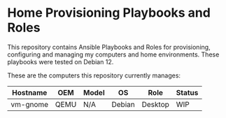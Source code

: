 # Home Provisioning Playbooks and Roles

This repository contains Ansible Playbooks and Roles for provisioning, configuring and managing my computers and home environments.
These playbooks were tested on Debian 12.

These are the computers this repository currently manages:

| Hostname   | OEM          | Model            | OS     | Role    | Status |
| ---------- | ------------ | ---------------- | ------ | ------- | ------ |
| vm-gnome   | QEMU         | N/A              | Debian | Desktop | WIP    |
